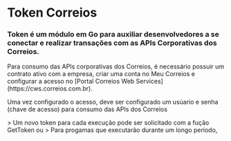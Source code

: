 # Token Correios

### Token é um módulo em Go para auxiliar desenvolvedores a se conectar e realizar transações com as APIs Corporativas dos Correios.

<p>Para consumo das APIs corporativas dos Correios, é necessário possuir um contrato ativo com a empresa, criar uma conta no Meu Correios e configurar a acesso no [Portal Correios Web Services](https://cws.correios.com.br). <p>

<p>Uma vez configurado o acesso, deve ser configurado um usúario e senha (chave de acesso) para consumo
   das APIs dos Correios 
<p>
> Um novo token para cada execução pode ser solicitado com a fução GetToken ou
> Para progamas que executarão durante um longo período, 


